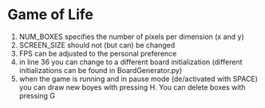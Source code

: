 # Game of Life

1. NUM_BOXES specifies the number of pixels per dimension (x and y)
2. SCREEN_SIZE should not (but can) be changed
3. FPS can be adjusted to the personal preference
4. in line 36 you can change to a different board initialization (different initializations can be found in BoardGenerator.py)
5. when the game is running and in pause mode (de/activated with SPACE) you can draw new boyes with pressing H. You can delete boxes with pressing G
